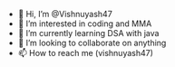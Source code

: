 - 👋 Hi, I’m @Vishnuyash47
- 👀 I’m interested in coding and MMA
- 🌱 I’m currently learning DSA with java
- 💞️ I’m looking to collaborate on anything
- 📫 How to reach me (vishnuyash47)

<!---
Vishnuyash47/Vishnuyash47 is a ✨ special ✨ repository because its `README.md` (this file) appears on your GitHub profile.
You can click the Preview link to take a look at your changes.
--->
